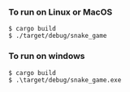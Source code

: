 ### To run on Linux or MacOS

```
$ cargo build
$ ./target/debug/snake_game
```

### To run on windows

```
$ cargo build
$ .\target/debug/snake_game.exe
```
